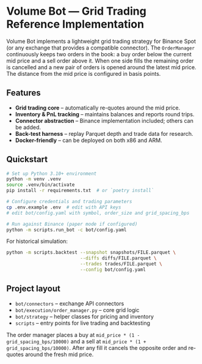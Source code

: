 # Volume Bot — Grid Trading Reference Implementation

Volume Bot implements a lightweight grid trading strategy for Binance Spot (or any exchange that provides a compatible connector).  The `OrderManager` continuously keeps two orders in the book: a buy order below the current mid price and a sell order above it.  When one side fills the remaining order is cancelled and a new pair of orders is opened around the latest mid price.  The distance from the mid price is configured in basis points.

## Features
* **Grid trading core** – automatically re-quotes around the mid price.
* **Inventory & PnL tracking** – maintains balances and reports round trips.
* **Connector abstraction** – Binance implementation included; others can be added.
* **Back-test harness** – replay Parquet depth and trade data for research.
* **Docker-friendly** – can be deployed on both x86 and ARM.

## Quickstart
```bash
# Set up Python 3.10+ environment
python -m venv .venv
source .venv/bin/activate
pip install -r requirements.txt  # or `poetry install`

# Configure credentials and trading parameters
cp .env.example .env  # edit with API keys
# edit bot/config.yaml with symbol, order_size and grid_spacing_bps

# Run against Binance (paper mode if configured)
python -m scripts.run_bot -c bot/config.yaml
```

For historical simulation:
```bash
python -m scripts.backtest --snapshot snapshots/FILE.parquet \
                           --diffs diffs/FILE.parquet \
                           --trades trades/FILE.parquet \
                           --config bot/config.yaml
```

## Project layout
- `bot/connectors` – exchange API connectors
- `bot/execution/order_manager.py` – core grid logic
- `bot/strategy` – helper classes for pricing and inventory
- `scripts` – entry points for live trading and backtesting

The order manager places a buy at `mid_price * (1 - grid_spacing_bps/10000)` and a sell at `mid_price * (1 + grid_spacing_bps/10000)`.  After any fill it cancels the opposite order and re-quotes around the fresh mid price.
